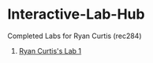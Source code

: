 # Interactive-Lab-Hub

Completed Labs for Ryan Curtis (rec284)

1. [Ryan Curtis's Lab 1](https://github.com/rec285/IDD-Fa18-Lab1/)


